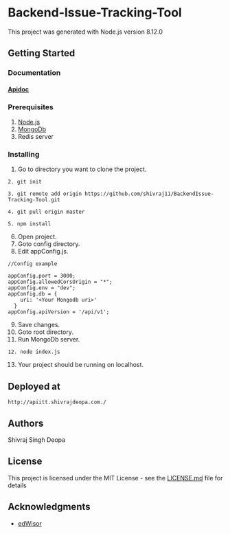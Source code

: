 # Backend-Issue-Tracking-Tool
This project was generated with Node.js version 8.12.0

## Getting Started
### Documentation
#### [Apidoc](http://apiitt-apidocs.shivrajdeopa.com/)       

### Prerequisites

1. [Node.js](https://nodejs.org/en/download/)
2. [MongoDb](https://www.mongodb.com/download-center?jmp=nav#community)
3. Redis server


### Installing

1. Go to directory you want to clone the project.
```
2. git init
```
```
3. git remote add origin https://github.com/shivraj11/BackendIssue-Tracking-Tool.git
```
```
4. git pull origin master
```
```
5. npm install
```
6. Open project.
7. Goto config directory. 
8. Edit appConfig.js.

```
//Config example

appConfig.port = 3000;
appConfig.allowedCorsOrigin = "*";
appConfig.env = "dev";
appConfig.db = {
    uri: '<Your Mongodb uri>'
  }
appConfig.apiVersion = '/api/v1';

```
9. Save changes.
10. Goto root directory.
11. Run MongoDb server.

```
12. node index.js
```
13. Your project should be running on localhost.


## Deployed at

`http://apiitt.shivrajdeopa.com./`

## Authors

Shivraj Singh Deopa

## License

This project is licensed under the MIT License - see the [LICENSE.md](LICENSE.md) file for details

## Acknowledgments

* [edWisor](https://edwisor.com/)



